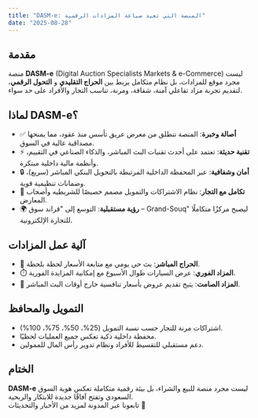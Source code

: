 ```yaml
---
title: "DASM-e: المنصة التي تعيد صياغة المزادات الرقمية"
date: "2025-08-28"
---
```


## مقدمة
منصة **DASM-e** (Digital Auction Specialists Markets & e-Commerce) ليست مجرد موقع للمزادات، بل نظام متكامل يربط بين **الحراج التقليدي** و **التحول الرقمي**، لتقديم تجربة مزاد تفاعلي آمنة، شفافة، ومرنة، تناسب التجار والأفراد على حد سواء.



## لماذا DASM-e؟
- ✅ **أصالة وخبرة**: المنصة تنطلق من معرض عريق تأسس منذ عقود، مما يمنحها مصداقية عالية في السوق.
- ⚡ **تقنية حديثة**: تعتمد على أحدث تقنيات البث المباشر، والذكاء الصناعي في التقييم، وأنظمة مالية داخلية مبتكرة.
- 🔒 **أمان وشفافية**: عبر المحفظة الداخلية المرتبطة بالتحويل البنكي المباشر (سريع)، وضمانات تنظيمية قوية.
- 🤝 **تكامل مع التجار**: نظام الاشتراكات والتمويل مصمم خصيصًا للشريطيه وأصحاب المعارض.
- 🌍 **رؤية مستقبلية**: التوسع إلى "قراند سوق – Grand-Souq" ليصبح مركزًا متكاملًا للتجارة الإلكترونية.



## آلية عمل المزادات
- 🎥 **الحراج المباشر**: بث حي يومي مع متابعة الأسعار لحظة بلحظة.
- ⏱️ **المزاد الفوري**: عرض السيارات طوال الأسبوع مع إمكانية المزايدة الفورية.
- 🌙 **المزاد الصامت**: يتيح تقديم عروض بأسعار تنافسية خارج أوقات البث المباشر.



## التمويل والمحافظ
- اشتراكات مرنة للتجار حسب نسبة التمويل (25%، 50%، 75%، 100%).
- محفظة داخلية ذكية تعكس جميع العمليات لحظيًا.
- دعم مستقبلي للتقسيط للأفراد ونظام تدوير رأس المال للممولين.



## الختام
**DASM-e** ليست مجرد منصة للبيع والشراء، بل بيئة رقمية متكاملة تعكس هوية السوق السعودي وتفتح آفاقًا جديدة للابتكار والربحية.  
تابعونا عبر المدونة لمزيد من الأخبار والتحديثات 👋
